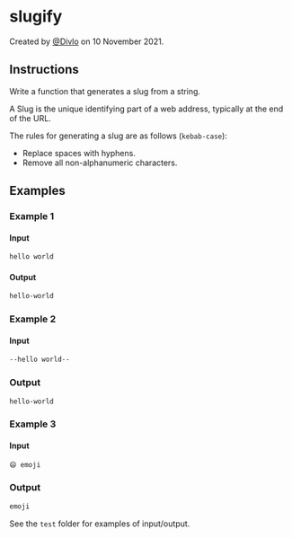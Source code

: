 # slugify

Created by [@Divlo](https://github.com/Divlo) on 10 November 2021.

## Instructions

Write a function that generates a slug from a string.

A Slug is the unique identifying part of a web address, typically at the end of the URL.

The rules for generating a slug are as follows (`kebab-case`):

- Replace spaces with hyphens.
- Remove all non-alphanumeric characters.

## Examples

### Example 1

#### Input

```txt
hello world
```

#### Output

```txt
hello-world
```

### Example 2

#### Input

```txt
--hello world--
```

### Output

```txt
hello-world
```

### Example 3

#### Input

```txt
😄 emoji
```

### Output

```txt
emoji
```

See the `test` folder for examples of input/output.
